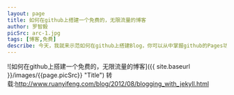 ```yaml
---
layout: page
title: 如何在github上搭建一个免费的，无限流量的博客
author: 罗智毅
picSrc: arc-1.jpg
tags: [博客,免费]
describe: 今天，我就来示范如何在github上搭建Blog，你可以从中掌握github的Pages功能，以及Jekyll软件的基本用法。更重要的是，你会体会到一种建立网站的全新思路。
---
```

![如何在github上搭建一个免费的，无限流量的博客]({{ site.baseurl }}/images/{{page.picSrc}} "Title")
	转载:http://www.ruanyifeng.com/blog/2012/08/blogging_with_jekyll.html


	
	    